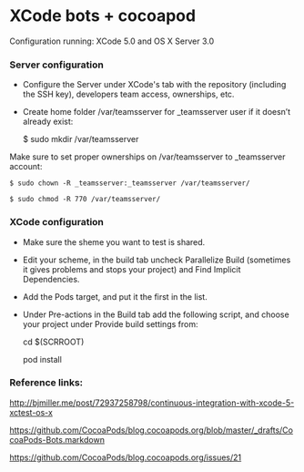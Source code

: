 # XCode bots + cocoapod



Configuration running: XCode 5.0 and OS X Server 3.0

### Server configuration

- Configure the Server under XCode's tab with the repository (including the SSH key), developers team access, ownerships, etc.

- Create home folder /var/teamsserver for _teamsserver user if it doesn’t already exist:

	$ sudo mkdir /var/teamsserver

Make sure to set proper ownerships on /var/teamsserver to _teamsserver account:
	
	$ sudo chown -R _teamsserver:_teamsserver /var/teamsserver/

	$ sudo chmod -R 770 /var/teamsserver/ 


### XCode configuration

- Make sure the sheme you want to test is shared.

- Edit your scheme, in the build tab uncheck Parallelize Build (sometimes it gives problems and stops your project) and Find Implicit Dependencies.

- Add the Pods target, and put it the first in the list.

- Under Pre-actions in the Build tab add the following script, and choose your project under Provide build settings from:

	cd $(SCRROOT)
	
	pod install


### Reference links:

http://bjmiller.me/post/72937258798/continuous-integration-with-xcode-5-xctest-os-x

https://github.com/CocoaPods/blog.cocoapods.org/blob/master/_drafts/CocoaPods-Bots.markdown

https://github.com/CocoaPods/blog.cocoapods.org/issues/21